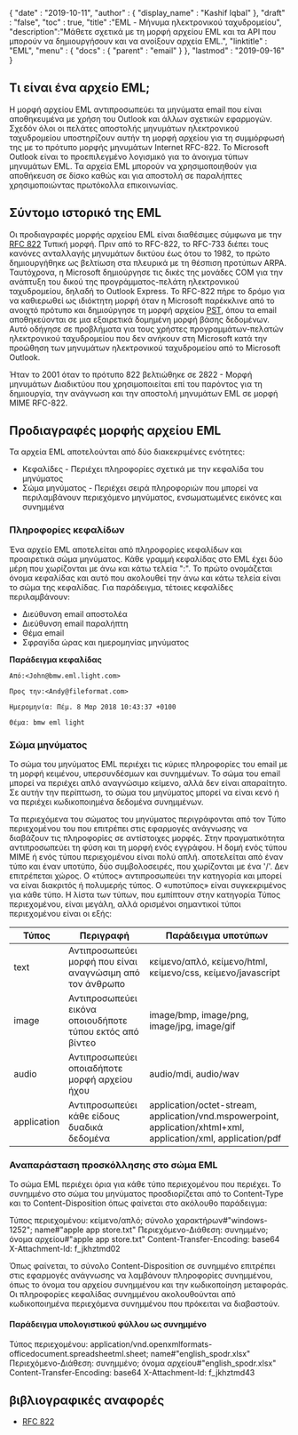 {
  "date" : "2019-10-11",
  "author" : {
    "display_name" : "Kashif Iqbal"
},
  "draft" : "false",
  "toc" : true,
  "title" :"EML - Μήνυμα ηλεκτρονικού ταχυδρομείου",
  "description":"Μάθετε σχετικά με τη μορφή αρχείου EML και τα API που μπορούν να δημιουργήσουν και να ανοίξουν αρχεία EML.",
  "linktitle" : "EML",
  "menu" : {
    "docs" : {
      "parent" : "email"
}
},
  "lastmod" : "2019-09-16"
}

## Τι είναι ένα αρχείο EML;

Η μορφή αρχείου EML αντιπροσωπεύει τα μηνύματα email που είναι αποθηκευμένα με χρήση του Outlook και άλλων σχετικών εφαρμογών. Σχεδόν όλοι οι πελάτες αποστολής μηνυμάτων ηλεκτρονικού ταχυδρομείου υποστηρίζουν αυτήν τη μορφή αρχείου για τη συμμόρφωσή της με το πρότυπο μορφής μηνυμάτων Internet RFC-822. Το Microsoft Outlook είναι το προεπιλεγμένο λογισμικό για το άνοιγμα τύπων μηνυμάτων EML. Τα αρχεία EML μπορούν να χρησιμοποιηθούν για αποθήκευση σε δίσκο καθώς και για αποστολή σε παραλήπτες χρησιμοποιώντας πρωτόκολλα επικοινωνίας.

## Σύντομο ιστορικό της EML

Οι προδιαγραφές μορφής αρχείου EML είναι διαθέσιμες σύμφωνα με την [RFC 822](https://www.ietf.org/rfc/rfc0822.txt) Τυπική μορφή. Πριν από το RFC-822, το RFC-733 διέπει τους κανόνες ανταλλαγής μηνυμάτων δικτύου έως ότου το 1982, το πρώτο δημιουργήθηκε ως βελτίωση στα πλευρικά με τη θέσπιση προτύπων ARPA. Ταυτόχρονα, η Microsoft δημιούργησε τις δικές της μονάδες COM για την ανάπτυξη του δικού της προγράμματος-πελάτη ηλεκτρονικού ταχυδρομείου, δηλαδή το Outlook Express. Το RFC-822 πήρε το δρόμο για να καθιερωθεί ως ιδιόκτητη μορφή όταν η Microsoft παρέκκλινε από το ανοιχτό πρότυπο και δημιούργησε τη μορφή αρχείου [PST](/el/email/pst/), όπου τα email αποθηκεύονται σε μια εξαιρετικά δομημένη μορφή βάσης δεδομένων. Αυτό οδήγησε σε προβλήματα για τους χρήστες προγραμμάτων-πελατών ηλεκτρονικού ταχυδρομείου που δεν ανήκουν στη Microsoft κατά την προώθηση των μηνυμάτων ηλεκτρονικού ταχυδρομείου από το Microsoft Outlook.

Ήταν το 2001 όταν το πρότυπο 822 βελτιώθηκε σε 2822 - Μορφή μηνυμάτων Διαδικτύου που χρησιμοποιείται επί του παρόντος για τη δημιουργία, την ανάγνωση και την αποστολή μηνυμάτων EML σε μορφή MIME RFC-822.

## Προδιαγραφές μορφής αρχείου EML

Τα αρχεία EML αποτελούνται από δύο διακεκριμένες ενότητες:

* Κεφαλίδες - Περιέχει πληροφορίες σχετικά με την κεφαλίδα του μηνύματος
* Σώμα μηνύματος - Περιέχει σειρά πληροφοριών που μπορεί να περιλαμβάνουν περιεχόμενο μηνύματος, ενσωματωμένες εικόνες και συνημμένα

### Πληροφορίες κεφαλίδων ###

Ένα αρχείο EML αποτελείται από πληροφορίες κεφαλίδων και προαιρετικά σώμα μηνύματος. Κάθε γραμμή κεφαλίδας στο EML έχει δύο μέρη που χωρίζονται με άνω και κάτω τελεία ":". Το πρώτο ονομάζεται όνομα κεφαλίδας και αυτό που ακολουθεί την άνω και κάτω τελεία είναι το σώμα της κεφαλίδας. Για παράδειγμα, τέτοιες κεφαλίδες περιλαμβάνουν:

* Διεύθυνση email αποστολέα
* Διεύθυνση email παραλήπτη
* Θέμα email
* Σφραγίδα ώρας και ημερομηνίας μηνύματος

**Παράδειγμα κεφαλίδας**

```
Από:<John@bmw.eml.light.com>

Προς την:<Andy@fileformat.com>

Ημερομηνία: Πέμ. 8 Μαρ 2018 10:43:37 +0100

Θέμα: bmw eml light
```

### Σώμα μηνύματος ###

Το σώμα του μηνύματος EML περιέχει τις κύριες πληροφορίες του email με τη μορφή κειμένου, υπερσυνδέσμων και συνημμένων. Το σώμα του email μπορεί να περιέχει απλό αναγνώσιμο κείμενο, αλλά δεν είναι απαραίτητο. Σε αυτήν την περίπτωση, το σώμα του μηνύματος μπορεί να είναι κενό ή να περιέχει κωδικοποιημένα δεδομένα συνημμένων.

Τα περιεχόμενα του σώματος του μηνύματος περιγράφονται από τον Τύπο περιεχομένου του που επιτρέπει στις εφαρμογές ανάγνωσης να διαβάζουν τις πληροφορίες σε αντίστοιχες μορφές. Στην πραγματικότητα αντιπροσωπεύει τη φύση και τη μορφή ενός εγγράφου. Η δομή ενός τύπου MIME ή ενός τύπου περιεχομένου είναι πολύ απλή. αποτελείται από έναν τύπο και έναν υποτύπο, δύο συμβολοσειρές, που χωρίζονται με ένα '/'. Δεν επιτρέπεται χώρος. Ο «τύπος» αντιπροσωπεύει την κατηγορία και μπορεί να είναι διακριτός ή πολυμερής τύπος. Ο «υποτύπος» είναι συγκεκριμένος για κάθε τύπο. Η λίστα των τύπων, που εμπίπτουν στην κατηγορία Τύπος περιεχομένου, είναι μεγάλη, αλλά ορισμένοι σημαντικοί τύποι περιεχομένου είναι οι εξής:


|**Τύπος**|**Περιγραφή**|**Παράδειγμα υποτύπων**
---|---|---|
|text|Αντιπροσωπεύει μορφή που είναι αναγνώσιμη από τον άνθρωπο|κείμενο/απλό, κείμενο/html, κείμενο/css, κείμενο/javascript
|image|Αντιπροσωπεύει εικόνα οποιουδήποτε τύπου εκτός από βίντεο|image/bmp, image/png, image/jpg, image/gif
|audio|Αντιπροσωπεύει οποιαδήποτε μορφή αρχείου ήχου|audio/mdi, audio/wav
|application|Αντιπροσωπεύει κάθε είδους δυαδικά δεδομένα|application/octet-stream, application/vnd.mspowerpoint, application/xhtml+xml, application/xml, application/pdf

### Αναπαράσταση προσκόλλησης στο σώμα EML ###

Το σώμα EML περιέχει όρια για κάθε τύπο περιεχομένου που περιέχει. Το συνημμένο στο σώμα του μηνύματος προσδιορίζεται από το Content-Type και το Content-Disposition όπως φαίνεται στο ακόλουθο παράδειγμα:

Τύπος περιεχομένου: κείμενο/απλό; σύνολο χαρακτήρων#"windows-1252"; name#"apple app store.txt"
Περιεχόμενο-Διάθεση: συνημμένο; όνομα αρχείου#"apple app store.txt"
Content-Transfer-Encoding: base64
X-Attachment-Id: f_jkhztmd02

Όπως φαίνεται, το σύνολο Content-Disposition σε συνημμένο επιτρέπει στις εφαρμογές ανάγνωσης να λαμβάνουν πληροφορίες συνημμένου, όπως το όνομα του αρχείου συνημμένου και την κωδικοποίηση μεταφοράς. Οι πληροφορίες κεφαλίδας συνημμένου ακολουθούνται από κωδικοποιημένα περιεχόμενα συνημμένου που πρόκειται να διαβαστούν.

#### Παράδειγμα υπολογιστικού φύλλου ως συνημμένο ####

Τύπος περιεχομένου: application/vnd.openxmlformats-officedocument.spreadsheetml.sheet; name#"english_spodr.xlsx"
Περιεχόμενο-Διάθεση: συνημμένο; όνομα αρχείου#"english_spodr.xlsx"
Content-Transfer-Encoding: base64
X-Attachment-Id: f_jkhztmd43

## βιβλιογραφικές αναφορές

* [RFC 822](https://www.ietf.org/rfc/rfc0822.txt)

